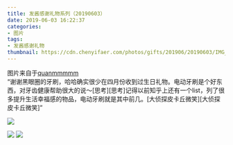 ```yaml
---
title: 发酱感谢礼物系列（20190603）
date: 2019-06-03 16:22:37
categories:
- 图片
tags:
- 发酱感谢礼物
thumbnail: https://cdn.chenyifaer.com/photos/gifts/201906/20190603/IMG_6175.JPG
---
```


图片来自于<a href="https://weibo.com/p/1005051720171447" target="_blank">quanmmmmm</a><br/>“谢谢黑眼圈的牙刷，哈哈确实很少在四月份收到过生日礼物。电动牙刷是个好东西，对牙齿健康帮助很大的说～[思考][思考]记得以前知乎上还有一个list，列了很多提升生活幸福感的物品，电动牙刷就是其中前几。[大侦探皮卡丘微笑][大侦探皮卡丘微笑]” ​​​

![](https://cdn.chenyifaer.com/photos/gifts/201906/20190603/IMG_6175.JPG)

<!--more-->

![](https://cdn.chenyifaer.com/photos/gifts/201906/20190603/IMG_6176.JPG)
![](https://cdn.chenyifaer.com/photos/gifts/201906/20190603/IMG_6177.JPG)
